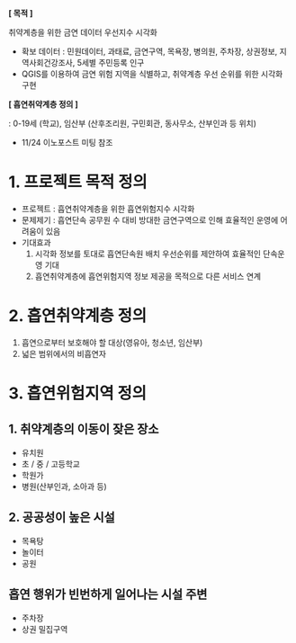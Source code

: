 **[ 목적 ]**

취약계층을 위한 금연 데이터 우선지수 시각화

- 확보 데이터 : 민원데이터, 과태료, 금연구역, 목욕장, 병의원, 주차장, 상권정보, 지역사회건강조사, 5세별 주민등록 인구
- QGIS를 이용하여 금연 위험 지역을 식별하고, 취약계층 우선 순위를 위한 시각화 구현



**[ 흡연취약계층 정의 ]**

: 0-19세 (학교), 임산부 (산후조리원, 구민회관, 동사무소, 산부인과 등 위치)

- 11/24 이노포스트 미팅 참조 


# 1. 프로젝트 목적 정의
- 프로젝트 : 흡연취약계층을 위한 흡연위험지수 시각화
- 문제제기 : 흡연단속 공무원 수 대비 방대한 금연구역으로 인해 효율적인 운영에 어려움이 있음
- 기대효과
  1. 시각화 정보를 토대로 흡연단속원 배치 우선순위를 제안하여 효율적인 단속운영 기대
  2. 흡연취약계층에 흡연위험지역 정보 제공을 목적으로 다른 서비스 연계

# 2. 흡연취약계층 정의
  1. 흡연으로부터 보호해야 할 대상(영유아, 청소년, 임산부)
  2. 넓은 범위에서의 비흡연자

# 3. 흡연위험지역 정의
## 1. 취약계층의 이동이 잦은 장소
* 유치원
* 초 / 중 / 고등학교
* 학원가
* 병원(산부인과, 소아과 등)
## 2. 공공성이 높은 시설
* 목욕탕
* 놀이터
* 공원
## 흡연 행위가 빈번하게 일어나는 시설 주변
* 주차장
* 상권 밀집구역
